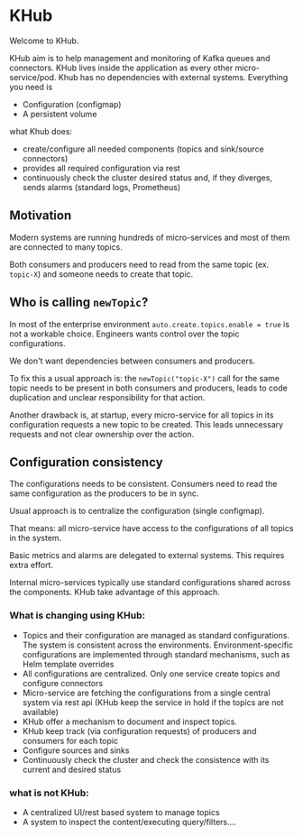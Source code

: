 # KHub

Welcome to KHub.

KHub aim is to help management and monitoring of Kafka queues and connectors.
KHub lives inside the application as every other micro-service/pod.
Khub has no dependencies with external systems. Everything you need is

- Configuration (configmap)
- A persistent volume

 what Khub does:

- create/configure all needed components (topics and sink/source connectors)
- provides all required configuration via rest
- continuously check the cluster desired status and, if they diverges, sends alarms (standard logs, Prometheus)

## Motivation

Modern systems are running hundreds of micro-services and most of them are connected to many topics.

Both consumers and producers need to read from the same topic (ex. `topic-X`) and someone needs to create that topic.

## Who is calling `newTopic`?

In most of the enterprise environment `auto.create.topics.enable = true` is not a workable choice. Engineers wants control over the topic configurations.

We don't want dependencies between consumers and producers.

To fix this a usual approach is: the `newTopic("topic-X")` call for the same topic needs to be present in both consumers and producers, leads to code duplication and unclear responsibility for that action.

Another drawback is, at startup, every micro-service for all topics in its configuration requests a new topic to be created. This leads unnecessary requests and not clear ownership over the action.

## Configuration consistency

The configurations needs to be consistent. Consumers need to read the same configuration as the producers to be in sync.

Usual approach is to centralize the configuration (single configmap).

That means: all micro-service have access to the configurations of all topics in the system.

Basic metrics and alarms are delegated to external systems. This requires extra effort.

Internal micro-services typically use standard configurations shared across the components. KHub take advantage of this approach.

### What is changing using KHub:

- Topics and their configuration are managed as standard configurations. The system is consistent across the environments. Environment-specific configurations are implemented through standard mechanisms, such as Helm template overrides
- All configurations are centralized. Only one service create topics and configure connectors
- Micro-service are fetching the configurations from a single central system via rest api (KHub keep the service in hold if the topics are not available)
- KHub offer a mechanism to document and inspect topics.
- KHub keep track (via configuration requests) of producers and consumers for each topic
- Configure sources and sinks
- Continuously check the cluster and check the consistence with its current and desired status

### what is not KHub:

- A centralized UI/rest based system to manage topics
- A system to inspect the content/executing query/filters....
